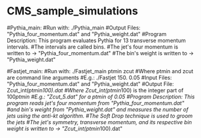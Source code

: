 # CMS_sample_simulations

#Pythia_main:
#Run with: ./Pythia_main
#Output Files: "Pythia_four_momentum.dat" and "Pythia_weight.dat"
#Program Description: This program evaluates Pythia for 13 transverse momentum intervals.
#The intervals are called bins.
#The jet's four momentum is written to -> "Pythia_four_momentum.dat"
#The bin's weight is written to -> "Pythia_weight.dat"

#Fastjet_main:
#Run with: ./Fastjet_main ptmin zcut
#Where ptmin and zcut are command line arguments
#E.g.: ./Fastjet 150. 0.05
#Input Files: "Pythia_four_momentum.dat" and "Pythia_weight.dat"
#Output File: Zcut_int(ptmin*100).dat
#Where Zcut_int(ptmin*100) is the integer part of 100*ptmin
#E.g.: "Zcut_5.dat" for a ptmin of 0.05
#Program Description: This program reads jet's four momentum from "Pythia_four_momentum.dat"
#and bin's weight from "Pythia_weight.dat" and measures the number of jets using the anti-kt algorithm.
#The Soft Drop technique is used to groom the jets
#The jet's symmetry, transverse momentum, and its respective bin weight is written to -> "Zcut_int(ptmin*100).dat"

